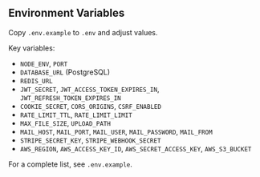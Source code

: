 ## Environment Variables

Copy `.env.example` to `.env` and adjust values.

Key variables:
- `NODE_ENV`, `PORT`
- `DATABASE_URL` (PostgreSQL)
- `REDIS_URL`
- `JWT_SECRET`, `JWT_ACCESS_TOKEN_EXPIRES_IN`, `JWT_REFRESH_TOKEN_EXPIRES_IN`
- `COOKIE_SECRET`, `CORS_ORIGINS`, `CSRF_ENABLED`
- `RATE_LIMIT_TTL`, `RATE_LIMIT_LIMIT`
- `MAX_FILE_SIZE`, `UPLOAD_PATH`
- `MAIL_HOST`, `MAIL_PORT`, `MAIL_USER`, `MAIL_PASSWORD`, `MAIL_FROM`
- `STRIPE_SECRET_KEY`, `STRIPE_WEBHOOK_SECRET`
- `AWS_REGION`, `AWS_ACCESS_KEY_ID`, `AWS_SECRET_ACCESS_KEY`, `AWS_S3_BUCKET`

For a complete list, see `.env.example`.


